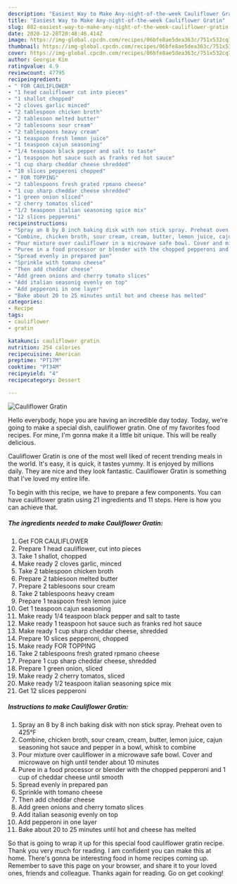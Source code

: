 ```yaml
---
description: "Easiest Way to Make Any-night-of-the-week Cauliflower Gratin"
title: "Easiest Way to Make Any-night-of-the-week Cauliflower Gratin"
slug: 882-easiest-way-to-make-any-night-of-the-week-cauliflower-gratin
date: 2020-12-28T20:48:46.414Z
image: https://img-global.cpcdn.com/recipes/06bfe8ae5dea363c/751x532cq70/cauliflower-gratin-recipe-main-photo.jpg
thumbnail: https://img-global.cpcdn.com/recipes/06bfe8ae5dea363c/751x532cq70/cauliflower-gratin-recipe-main-photo.jpg
cover: https://img-global.cpcdn.com/recipes/06bfe8ae5dea363c/751x532cq70/cauliflower-gratin-recipe-main-photo.jpg
author: Georgie Kim
ratingvalue: 4.9
reviewcount: 47795
recipeingredient:
- " FOR CAULIFLOWER"
- "1 head cauliflower cut into pieces"
- "1 shallot chopped"
- "2 cloves garlic minced"
- "2 tablespoon chicken broth"
- "2 tablesoon melted butter"
- "2 tablesoons sour cream"
- "2 tablespoons heavy cream"
- "1 teaspoon fresh lemon juice"
- "1 teaspoon cajun seasoning"
- "1/4 teaspoon black pepper and salt to taste"
- "1 teaspoon hot sauce such as franks red hot sauce"
- "1 cup sharp cheddar cheese shredded"
- "10 slices pepperoni chopped"
- " FOR TOPPING"
- "2 tablespoons fresh grated rpmano cheese"
- "1 cup sharp cheddar cheese shredded"
- "1 green onion sliced"
- "2 cherry tomatos sliced"
- "1/2 teaspoon italian seasoning spice mix"
- "12 slices pepperoni"
recipeinstructions:
- "Spray an 8 by 8 inch baking disk with non stick spray. Preheat oven to 425°F"
- "Combine, chicken broth, sour cream, cream, butter, lemon juice, cajun seasoning hot sauce and pepper in a bowl, whisk to combine"
- "Pour mixture over cauliflower in a microwave safe bowl. Cover and microwave on high until tender about 10 minutes"
- "Puree in a food processor or blender with the chopped pepperoni and 1 cup of cheddar cheese until smooth"
- "Spread evenly in prepared pan"
- "Sprinkle with tomano cheese"
- "Then add cheddar cheese"
- "Add green onions and cherry tomato slices"
- "Add italian seasonig evenly on top"
- "Add pepperoni in one layer"
- "Bake about 20 to 25 minutes until hot and cheese has melted"
categories:
- Recipe
tags:
- cauliflower
- gratin

katakunci: cauliflower gratin 
nutrition: 254 calories
recipecuisine: American
preptime: "PT17M"
cooktime: "PT34M"
recipeyield: "4"
recipecategory: Dessert

---
```



![Cauliflower Gratin](https://img-global.cpcdn.com/recipes/06bfe8ae5dea363c/751x532cq70/cauliflower-gratin-recipe-main-photo.jpg)

Hello everybody, hope you are having an incredible day today. Today, we're going to make a special dish, cauliflower gratin. One of my favorites food recipes. For mine, I'm gonna make it a little bit unique. This will be really delicious.



Cauliflower Gratin is one of the most well liked of recent trending meals in the world. It's easy, it is quick, it tastes yummy. It is enjoyed by millions daily. They are nice and they look fantastic. Cauliflower Gratin is something that I've loved my entire life.


To begin with this recipe, we have to prepare a few components. You can have cauliflower gratin using 21 ingredients and 11 steps. Here is how you can achieve that.

<!--inarticleads1-->

##### The ingredients needed to make Cauliflower Gratin:

1. Get  FOR CAULIFLOWER
1. Prepare 1 head cauliflower, cut into pieces
1. Take 1 shallot, chopped
1. Make ready 2 cloves garlic, minced
1. Take 2 tablespoon chicken broth
1. Prepare 2 tablesoon melted butter
1. Prepare 2 tablesoons sour cream
1. Take 2 tablespoons heavy cream
1. Prepare 1 teaspoon fresh lemon juice
1. Get 1 teaspoon cajun seasoning
1. Make ready 1/4 teaspoon black pepper and salt to taste
1. Make ready 1 teaspoon hot sauce such as franks red hot sauce
1. Make ready 1 cup sharp cheddar cheese, shredded
1. Prepare 10 slices pepperoni, chopped
1. Make ready  FOR TOPPING
1. Take 2 tablespoons fresh grated rpmano cheese
1. Prepare 1 cup sharp cheddar cheese, shredded
1. Prepare 1 green onion, sliced
1. Make ready 2 cherry tomatos, sliced
1. Make ready 1/2 teaspoon italian seasoning spice mix
1. Get 12 slices pepperoni




<!--inarticleads2-->

##### Instructions to make Cauliflower Gratin:

1. Spray an 8 by 8 inch baking disk with non stick spray. Preheat oven to 425°F
1. Combine, chicken broth, sour cream, cream, butter, lemon juice, cajun seasoning hot sauce and pepper in a bowl, whisk to combine
1. Pour mixture over cauliflower in a microwave safe bowl. Cover and microwave on high until tender about 10 minutes
1. Puree in a food processor or blender with the chopped pepperoni and 1 cup of cheddar cheese until smooth
1. Spread evenly in prepared pan
1. Sprinkle with tomano cheese
1. Then add cheddar cheese
1. Add green onions and cherry tomato slices
1. Add italian seasonig evenly on top
1. Add pepperoni in one layer
1. Bake about 20 to 25 minutes until hot and cheese has melted




So that is going to wrap it up for this special food cauliflower gratin recipe. Thank you very much for reading. I am confident you can make this at home. There's gonna be interesting food in home recipes coming up. Remember to save this page on your browser, and share it to your loved ones, friends and colleague. Thanks again for reading. Go on get cooking!
